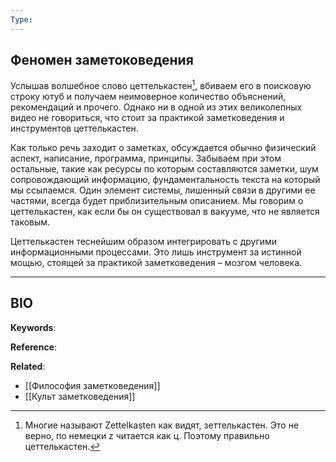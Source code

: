 ```yaml
---
Type:
---
```

## Феномен заметоковедения
Услышав волшебное слово цеттелькастен[^1], вбиваем его в поисковую строку ютуб и получаем неимоверное количество объяснений, рекомендаций и прочего. Однако ни в одной из этих великолепных видео не говориться, что стоит за практикой заметковедения и инструментов цеттелькастен.

Как только речь заходит о заметках, обсуждается обычно физический аспект, написание, программа, принципы. Забываем при этом остальные, такие как ресурсы по которым составляются заметки, шум сопровождающий информацию, фундаментальность текста на который мы ссылаемся. Один элемент системы, лишенный связи в другими ее частями, всегда будет приблизительным описанием. Мы говорим о цеттелькастен, как если бы он существовал в вакууме, что не является таковым. 

Цеттелькастен теснейшим образом интегрировать с другими информационными процессами. Это лишь инструмент за истинной мощью, стоящей за практикой заметковедения – мозгом человека.
***
## BIO
**Keywords**:

**Reference**: 
[^1]: Многие называют Zettelkasten как видят, зеттелькастен. Это не верно, по немецки z читается как ц. Поэтому правильно цеттелькастен.

**Related**:
- [[Философия заметковедения]]
- [[Культ заметковедения]]


